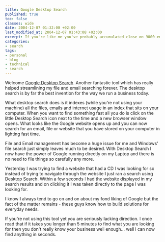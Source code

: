 ```yaml
---
title: Google Desktop Search
published: true
toc: false
classes: wide
date: 2004-12-07 01:32:00 +02:00
last_modified_at: 2004-12-07 01:43:08 +02:00
excerpt: If you're like me you've probably accumulated close on 9000 emails this year alone and I'm sure that the amount of files lying on your computer is getting far too unmanageable... 
categories:
- search
tags:
- personal
- blog
- technical
- search
---
```

Welcome <a href="http://desktop.google.com/">Google Desktop Search</a>. Another fantastic tool which has really helped streamlining my file and email searching forever. The desktop search is by far the best invention for the way we run a business today. 

What desktop search does is it indexes (while you're not using your machine) all the files, emails and internet usage in an index that sits on your computer. When you want to find something fast all you do is click on the little Desktop Search icon next to the time and a new browser window opens. What looks like the Google website opens up and you can now search for an email, file or website that you have stored on your computer in lighting fast time. 

File and Email management has become a huge issue for me and Windows' file search just simply leaves much to be desired. With Desktop Search I now have the power of Google running directly on my Laptop and there is no need to file things so carefully any more. 

Yesterday I was trying to find a website that had a CD I was looking for so instead of trying to navigate through the website I just ran a search using Desktop Search. Within a few seconds I had the website displayed in my search results and on clicking it I was taken directly to the page I was looking for. 

I know I always tend to go on and on about my fond liking of Google but the fact of the matter remains - these guys know how to build solutions for everyday needs. 

If you're not using this tool yet you are seriously lacking direction. I once read that if it takes you longer than 5 minutes to find what you are looking for then you don't really know your business well enough... well I can now find anything in seconds.
